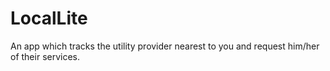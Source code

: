 # LocalLite
An app which tracks the utility provider nearest to you and request him/her of their services.
